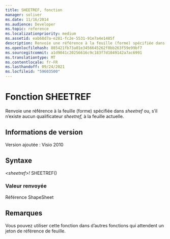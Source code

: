 ```yaml
---
title: SHEETREF, fonction
manager: soliver
ms.date: 11/16/2014
ms.audience: Developer
ms.topic: reference
ms.localizationpriority: medium
ms.assetid: eab68d7a-e281-fc2e-5531-91e7a4e1485f
description: Renvoie une référence à la feuille (forme) spécifiée dans sheetref, ou la feuille active s’il n’y a pas de qualificatif sheetref.
ms.openlocfilehash: 885421fb73a01e3456645262f8bb263f59e99bf7
ms.sourcegitcommit: a1d9041c20256616c9c183f7d1049142a7ac6991
ms.translationtype: MT
ms.contentlocale: fr-FR
ms.lasthandoff: 09/24/2021
ms.locfileid: "59603500"
---
```

# <a name="sheetref-function"></a>Fonction SHEETREF

Renvoie une référence à la feuille (forme) spécifiée dans  _sheetref_ ou, s’il n’existe aucun qualificateur  _sheetref,_ à la feuille actuelle. 
  
## <a name="version-information"></a>Informations de version

Version ajoutée : Visio 2010
 
  
## <a name="syntax"></a>Syntaxe

 *\<sheetref\>!*  SHEETREF() 
  
### <a name="return-value"></a>Valeur renvoyée

Référence ShapeSheet
  
## <a name="remarks"></a>Remarques

Vous pouvez utiliser cette fonction dans d’autres fonctions qui attendent un jeton de référence de feuille.
  

